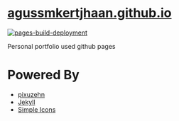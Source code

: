 # [agussmkertjhaan.github.io](https://agussmkertjhaan.github.io/)

[![pages-build-deployment](https://github.com/agussmkertjhaan/agussmkertjhaan.github.io/actions/workflows/pages/pages-build-deployment/badge.svg)](https://github.com/agussmkertjhaan/agussmkertjhaan.github.io/actions/workflows/pages/pages-build-deployment)

Personal portfolio used github pages

# Powered By 

- [pixuzehn](https://github.com/pixyzehn/)
- [Jekyll](https://jekyllrb.com/)
- [Simple Icons](https://simpleicons.org/)
